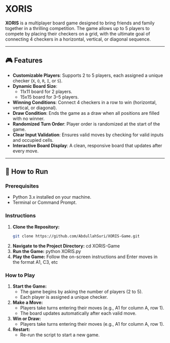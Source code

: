 # XORIS

**XORIS** is a multiplayer board game designed to bring friends and family together in a thrilling competition. The game allows up to 5 players to compete by placing their checkers on a grid, with the ultimate goal of connecting 4 checkers in a horizontal, vertical, or diagonal sequence.

---

## 🎮 Features

- **Customizable Players**: Supports 2 to 5 players, each assigned a unique checker (`X`, `O`, `R`, `I`, or `S`).
- **Dynamic Board Size**:
  - 11x11 board for 2 players.
  - 15x15 board for 3–5 players.
- **Winning Conditions**: Connect 4 checkers in a row to win (horizontal, vertical, or diagonal).
- **Draw Condition**: Ends the game as a draw when all positions are filled with no winner.
- **Randomized Turn Order**: Player order is randomized at the start of the game.
- **Clear Input Validation**: Ensures valid moves by checking for valid inputs and occupied cells.
- **Interactive Board Display**: A clean, responsive board that updates after every move.

---

## 🚀 How to Run

### Prerequisites
- Python 3.x installed on your machine.
- Terminal or Command Prompt.

### Instructions
1. **Clone the Repository:**
   ```bash
   git clone https://github.com/AbdullahSuri/XORIS-Game.git
2. **Navigate to the Project Directory:**
   cd XORIS-Game
3. **Run the Game:**
   python XORIS.py
4. **Play the Game:**
   Follow the on-screen instructions and Enter moves in the format A1, C3, etc

### How to Play
1. **Start the Game:**
    - The game begins by asking the number of players (2 to 5).
    - Each player is assigned a unique checker.
2. **Make a Move:**
    - Players take turns entering their moves (e.g., A1 for column A, row 1).
    - The board updates automatically after each valid move.
3. **Win or Draw:**
    - Players take turns entering their moves (e.g., A1 for column A, row 1).
4. **Restart:**
    - Re-run the script to start a new game.   
   

